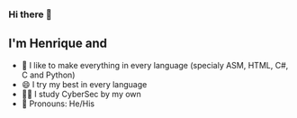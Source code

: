 ### Hi there 👋

<!--
**Henrique-CSS/Henrique-css** is a ✨ _special_ ✨ repository because its `README.md` (this file) appears on your GitHub profile.

Here are some ideas to get you started:

- 🔭 I’m currently working on ...
- 🌱 I’m currently learning ...
- 👯 I’m looking to collaborate on ...
- 🤔 I’m looking for help with ...
- 💬 Ask me about ...
- 📫 How to reach me: ...
- 😄 Pronouns: ...
- ⚡ Fun fact: ...
-->

## I'm Henrique and
 - 🚀 I like to make everything in every language (specialy ASM, HTML, C#, C and Python)
 - 😄 I try my best in every language
 - 👨‍💻 I study CyberSec by my own
 - 👀 Pronouns: He/His
